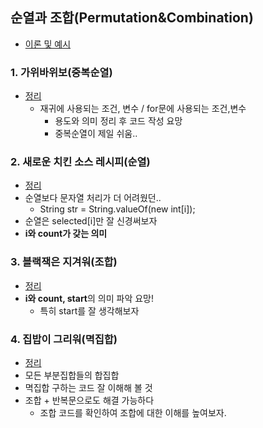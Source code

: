 ## 순열과 조합(Permutation&Combination)
- [이론 및 예시](https://github.com/ssu18/TIL/blob/main/Algorithm/AL_Permutation%2CCombination.md)

### 1. 가위바위보(중복순열)
- [정리](https://github.com/ssu18/TIL/blob/main/Problem%20Solving/Coplit/%EC%88%9C%EC%97%B4%26%EC%A1%B0%ED%95%A9/%5B%EC%A4%91%EB%B3%B5%EC%88%9C%EC%97%B4%5D%20%EA%B0%80%EC%9C%84%EB%B0%94%EC%9C%84%EB%B3%B4.md)
  - 재귀에 사용되는 조건, 변수 / for문에 사용되는 조건,변수
    - 용도와 의미 정리 후 코드 작성 요망
    - 중복순열이 제일 쉬움..

### 2. 새로운 치킨 소스 레시피(순열)
- [정리](https://github.com/ssu18/TIL/blob/main/Problem%20Solving/Coplit/%EC%88%9C%EC%97%B4%26%EC%A1%B0%ED%95%A9/%5B%EC%88%9C%EC%97%B4%5D%20%EC%83%88%EB%A1%9C%EC%9A%B4%20%EC%B9%98%ED%82%A8%20%EC%86%8C%EC%8A%A4%20%EB%A0%88%EC%8B%9C%ED%94%BC.md)
- 순열보다 문자열 처리가 더 어려웠던..
  - String str = String.valueOf(new int[i]);
- 순열은 selected[i]만 잘 신경써보자
- **i와 count가 갖는 의미**


### 3. 블랙잭은 지겨워(조합)
- [정리](https://github.com/ssu18/TIL/blob/main/Problem%20Solving/Coplit/%EC%88%9C%EC%97%B4%26%EC%A1%B0%ED%95%A9/%5B%EC%A1%B0%ED%95%A9%5D%20%EB%B8%94%EB%9E%99%EC%9E%AD%EC%9D%80%20%EC%A7%80%EA%B2%A8%EC%9B%8C.md)
- **i와 count, start**의 의미 파악 요망!
  - 특히 start를 잘 생각해보자


### 4. 집밥이 그리워(멱집합)
- [정리](https://github.com/ssu18/TIL/blob/main/Problem%20Solving/Coplit/%EC%88%9C%EC%97%B4%26%EC%A1%B0%ED%95%A9/%5B%EB%A9%B1%EC%A7%91%ED%95%A9%5D%20%EC%A7%91%EB%B0%A5%EC%9D%B4%20%EA%B7%B8%EB%A6%AC%EC%9B%8C.md)
- 모든 부분집합들의 합집합
- 멱집합 구하는 코드 잘 이해해 볼 것
- 조합 + 반복문으로도 해결 가능하다
  - 조합 코드를 확인하여 조합에 대한 이해를 높여보자.